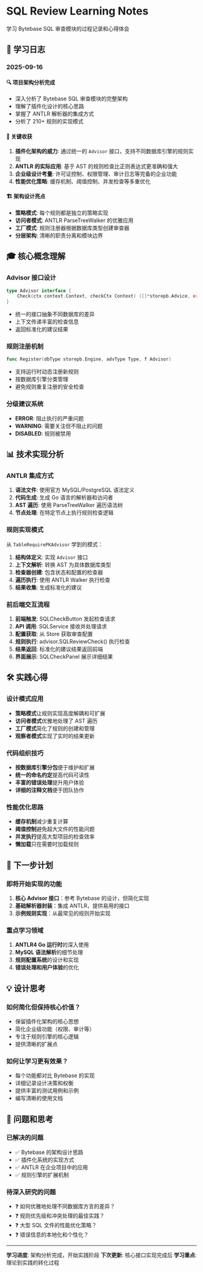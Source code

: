# SQL Review Learning Notes

学习 Bytebase SQL 审查模块的过程记录和心得体会

## 📅 学习日志

### 2025-09-16

#### 🔍 项目架构分析完成
- 深入分析了 Bytebase SQL 审查模块的完整架构
- 理解了插件化设计的核心思路
- 掌握了 ANTLR 解析器的集成方式
- 分析了 210+ 规则的实现模式

#### 🎯 关键收获
1. **插件化架构的威力**: 通过统一的 `Advisor` 接口，支持不同数据库引擎的规则实现
2. **ANTLR 的实际应用**: 基于 AST 的规则检查比正则表达式更准确和强大
3. **企业级设计考量**: 许可证控制、权限管理、审计日志等完备的企业功能
4. **性能优化策略**: 缓存机制、阈值控制、并发检查等多重优化

#### 🏗️ 架构设计亮点
- **策略模式**: 每个规则都是独立的策略实现
- **访问者模式**: ANTLR ParseTreeWalker 的优雅应用
- **工厂模式**: 规则注册器根据数据库类型创建审查器
- **分层架构**: 清晰的职责分离和模块边界

## 🎓 核心概念理解

### Advisor 接口设计
```go
type Advisor interface {
    Check(ctx context.Context, checkCtx Context) ([]*storepb.Advice, error)
}
```
- 统一的接口抽象不同数据库的差异
- 上下文传递丰富的检查信息
- 返回标准化的建议结果

### 规则注册机制
```go
func Register(dbType storepb.Engine, advType Type, f Advisor)
```
- 支持运行时动态注册新规则
- 按数据库引擎分类管理
- 避免规则重复注册的安全检查

### 分级建议系统
- **ERROR**: 阻止执行的严重问题
- **WARNING**: 需要关注但不阻止的问题
- **DISABLED**: 规则被禁用

## 📊 技术实现分析

### ANTLR 集成方式
1. **语法文件**: 使用官方 MySQL/PostgreSQL 语法定义
2. **代码生成**: 生成 Go 语言的解析器和访问者
3. **AST 遍历**: 使用 ParseTreeWalker 遍历语法树
4. **节点处理**: 在特定节点上执行规则检查逻辑

### 规则实现模式
从 `TableRequirePKAdvisor` 学到的模式：
1. **结构体定义**: 实现 `Advisor` 接口
2. **上下文解析**: 转换 AST 为具体数据库类型
3. **检查器创建**: 包含状态和配置的检查器
4. **遍历执行**: 使用 ANTLR Walker 执行检查
5. **结果收集**: 生成标准化的建议

### 前后端交互流程
1. **前端触发**: SQLCheckButton 发起检查请求
2. **API 调用**: SQLService 接收并处理请求
3. **配置获取**: 从 Store 获取审查配置
4. **规则执行**: advisor.SQLReviewCheck() 执行检查
5. **结果返回**: 标准化的建议结果返回前端
6. **界面展示**: SQLCheckPanel 展示详细结果

## 🛠️ 实践心得

### 设计模式应用
- **策略模式**让规则实现高度解耦和可扩展
- **访问者模式**优雅地处理了 AST 遍历
- **工厂模式**简化了规则的创建和管理
- **观察者模式**实现了实时的结果更新

### 代码组织技巧
- **按数据库引擎分包**便于维护和扩展
- **统一的命名约定**提高代码可读性
- **丰富的错误处理**提升用户体验
- **详细的注释文档**便于团队协作

### 性能优化思路
- **缓存机制**减少重复计算
- **阈值控制**避免超大文件的性能问题
- **并发执行**提高大型项目的检查效率
- **懒加载**只在需要时加载规则

## 🚀 下一步计划

### 即将开始实现的功能
1. **核心 Advisor 接口**：参考 Bytebase 的设计，但简化实现
2. **基础解析器封装**：集成 ANTLR，提供易用的接口
3. **示例规则实现**：从最常见的规则开始实现

### 重点学习领域
1. **ANTLR4 Go 运行时**的深入使用
2. **MySQL 语法解析**的细节处理
3. **规则配置系统**的设计和实现
4. **错误处理和用户体验**的优化

## 💡 设计思考

### 如何简化但保持核心价值？
- 保留插件化架构的核心思想
- 简化企业级功能（权限、审计等）
- 专注于规则引擎的核心逻辑
- 提供清晰的扩展点

### 如何让学习更有效果？
- 每个功能都对比 Bytebase 的实现
- 详细记录设计决策和权衡
- 提供丰富的测试用例和示例
- 编写清晰的使用文档

## 📝 问题和思考

### 已解决的问题
- ✅ Bytebase 的架构设计思路
- ✅ 插件化系统的实现方式
- ✅ ANTLR 在企业项目中的应用
- ✅ 规则引擎的扩展机制

### 待深入研究的问题
- ❓ 如何优雅地处理不同数据库方言的差异？
- ❓ 规则优先级和冲突处理的最佳实践？
- ❓ 大型 SQL 文件的性能优化策略？
- ❓ 错误信息的本地化和个性化？

---

**学习进度**: 架构分析完成，开始实践阶段
**下次更新**: 核心接口实现完成后
**学习重点**: 理论到实践的转化过程